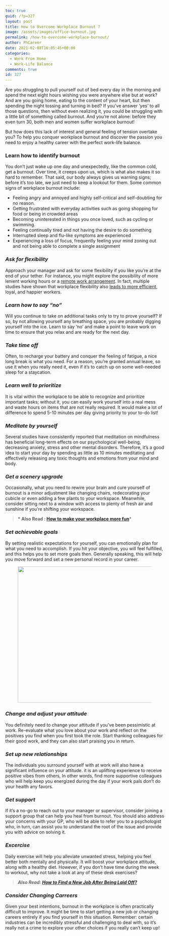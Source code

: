 ```yaml
---
toc: true
guid: /?p=327
layout: post
title: How to Overcome Workplace Burnout ?
image: /assets/images/office-burnout.jpg
permalink: /how-to-overcome-workplace-burnout/
author: PhCareer
date: 2021-02-08T16:05:45+00:00
categories:
  - Work From Home
  - Work-Life Balance
comments: true
id: 327
---
```




Are you struggling to pull yourself out of bed every day in the morning and spend the next eight hours wishing you were anywhere else but at work? And are you going home, eating to the content of your heart, but then spending the night tossing and turning in bed? If you&#8217;ve answer &#8216;yes&#8217; to all those questions, then without even realizing it, you could be struggling with a little bit of something called burnout. And you&#8217;re not alone: before they even turn 30, both men and women suffer workplace burnout!

But how does this lack of interest and general feeling of tension overtake you? To help you conquer workplace burnout and discover the passion you need to enjoy a healthy career with the perfect work-life balance.

### **Learn how to identify burnout**

You don&#8217;t just wake up one day and unexpectedly, like the common cold, get a burnout. Over time, it creeps upon us, which is what also makes it so hard to remember. That said, our body always gives us warning signs; before it&#8217;s too late, we just need to keep a lookout for them. Some common signs of workplace burnout include:

  * Feeling angry and annoyed and highly self-critical and self-doubting for no reason.
  * Getting frustrated with everyday activities such as going shopping for food or being in crowded areas
  * Becoming uninterested in things you once loved, such as cycling or swimming.
  * Feeling continually tired and not having the desire to do something
  * Interrupted sleep and flu-like symptoms are experienced
  * Experiencing a loss of focus, frequently feeling your mind zoning out and not being able to complete a single assignment

### **_Ask for flexibility_**

Approach your manager and ask for some flexibility if you like you&#8217;re at the end of your tether. For instance, you might explore the possibility of more lenient working hours or a [remote work arrangement](/the-benefits-and-drawbacks-of-telecommuting/). In fact, multiple studies have shown that workplace flexibility also [leads to more efficient](https://www.inc.com/women-2/why-flexible-working-hours-actually-makes-employees-more-productive.html), loyal, and happier workers.

### **_Learn how to say &#8220;no&#8221;_**

Will you continue to take on additional tasks only to try to prove yourself? If so, by not allowing yourself any breathing space, you are probably digging yourself into the ice. Learn to say &#8216;no&#8217; and make a point to leave work on time to ensure that you relax and are ready for the next day.

### **_Take time off_**

Often, to recharge your battery and conquer the feeling of fatigue, a nice long break is what you need. For a reason, you&#8217;re granted annual leave, so use it when you really need it, even if it&#8217;s to catch up on some well-needed sleep for a staycation.

### **_Learn well to prioritize_**

It is vital within the workplace to be able to recognize and prioritize important tasks; without it, you can easily work yourself into a real mess and waste hours on items that are not really required. It would make a lot of difference to spend 5-10 minutes per day giving priority to your to-do list!

### **_Meditate by yourself_**

Several studies have consistently reported that meditation on mindfulness has beneficial long-term effects on our psychological well-being, decreasing anxiety, stress and other mental disorders. Therefore, it&#8217;s a good idea to start your day by spending as little as 10 minutes meditating and effectively releasing any toxic thoughts and emotions from your mind and body.

### **_Get a scenery upgrade_**

Occasionally, what you need to rewire your brain and cure yourself of burnout is a minor adjustment like changing chairs, redecorating your cubicle or even adding a few plants to your workspace. Meanwhile, consider sitting next to a window with access to plenty of fresh air and sunshine if you&#8217;re shifting your workspace.

<blockquote class="wp-block-quote">
  <p>
    <strong>* Also Read : <a href="/how-to-make-your-workplace-more-fun/">How to make your workplace more fun</a></strong>*
  </p>
</blockquote>

### **_Set achievable goals_**

By setting realistic expectations for yourself, you can emotionally plan for what you need to accomplish. If you hit your objective, you will feel fulfilled, and this helps you to set more goals then. Generally speaking, this will help you move forward and set a new personal record in your career.


<figure class="wp-block-image size-large">

<img loading="lazy" width="767" height="431" src="/wp-content/uploads/2021/02/burnout.png" alt="" class="wp-image-331" srcset="/wp-content/uploads/2021/02/burnout.png 767w, /wp-content/uploads/2021/02/burnout-300x169.png 300w" sizes="(max-width: 767px) 100vw, 767px" /> </figure> 

### **_Change and adjust your attitude_**

You definitely need to change your attitude if you&#8217;ve been pessimistic at work. Re-evaluate what you love about your work and reflect on the positives you find when you first took the role. Start thanking colleagues for their good work, and they can also start praising you in return.

### **_Set up new relationships_**

The individuals you surround yourself with at work will also have a significant influence on your attitude. it is an uplifting experience to receive positive vibes from others, In other words, find more supportive colleagues who will help keep you energized during the day if your work pals don&#8217;t do your health any favors.

### **_Get support_**

If it&#8217;s a no-go to reach out to your manager or supervisor, consider joining a support group that can help you heal from burnout. You should also address your concerns with your GP, who will be able to refer you to a psychologist who, in turn, can assist you to understand the root of the issue and provide you with advice on solving it.

### **_Excercise_**

Daily exercise will help you alleviate unwanted stress, helping you feel better both mentally and physically. It will boost your workplace attitude, along with a healthy diet. However, if you don&#8217;t have time during the week to workout, why not take a look at any of these desk exercises?

<blockquote class="wp-block-quote">
  <p>
    <strong><em>Also Read: <a href="/how-to-find-a-new-job-after-being-laid-off/">How to Find a New Job After Being Laid Off?</a></em></strong>
  </p>
</blockquote>

### **_Consider Changing Carreers_**

Given your best intentions, burnout in the workplace is often practically difficult to improve. It might be time to start getting a new job or changing careers entirely if you find yourself in this situation. Remember: certain industries can be incredibly stressful and challenging to deal with, so it&#8217;s really not a crime to explore your other choices if you really can&#8217;t keep up!
